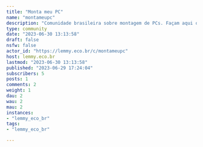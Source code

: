 ```yaml
---
title: "Monta meu PC" 
name: "montameupc"
description: "Comunidade brasileira sobre montagem de PCs. Façam aqui os seus pedidos de builds, ou dêem sugestões nas submissões feitas por outros usuários.# RegrasAlém das regras da instância brasileira, as regras dessa comunidade estão dispostas a seguir:- Pedidos de PCs montados (builds) sempre devem ter a faixa ou valor do orçamento, informando se é à vista ou à prazo;- Caso seja feito um pedido, informe o uso do PC (jogos, edição de imagens/vídeos,, desenvolvimento web, etc);- São permitidas discussões sobre peças e periféricos (mouse, teclado, headset, etc) individuais;- Perguntas e dúvidas sobre problemas técnicos devem serem feitas na comunidade  [!assistenciatecnica@lemmy.eco.br](!https://lemmy.eco.br/c/assistenciatecnica)."
type: community
date: "2023-06-30 13:13:58"
draft: false
nsfw: false
actor_id: "https://lemmy.eco.br/c/montameupc"
host: lemmy.eco.br
lastmod: "2023-06-30 13:13:58"
published: "2023-06-29 17:24:04"
subscribers: 5
posts: 1
comments: 2
weight: 1
dau: 2
wau: 2
mau: 2
instances:
- "lemmy_eco_br"
tags: 
- "lemmy_eco_br"

---
```

